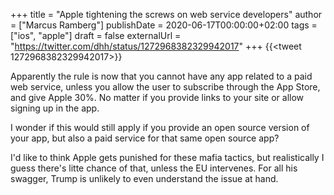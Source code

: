 +++
title = "Apple tightening the screws on web service developers"
author = ["Marcus Ramberg"]
publishDate = 2020-06-17T00:00:00+02:00
tags = ["ios", "apple"]
draft = false
externalUrl = "https://twitter.com/dhh/status/1272968382329942017"
+++
{{<tweet 1272968382329942017>}}

Apparently the rule is now that you cannot have any app related to a paid web service, unless you allow the user to subscribe through the App Store, and give Apple 30%. No matter if you provide links to your site or allow signing up in the app.

I wonder if this would still apply if you provide an open source version of your app, but also a paid service for that same open source app?

I'd like to think Apple gets punished for these mafia tactics, but realistically I guess there's litte chance of that, unless the EU intervenes. For all his swagger, Trump is unlikely to even understand the issue at hand.
